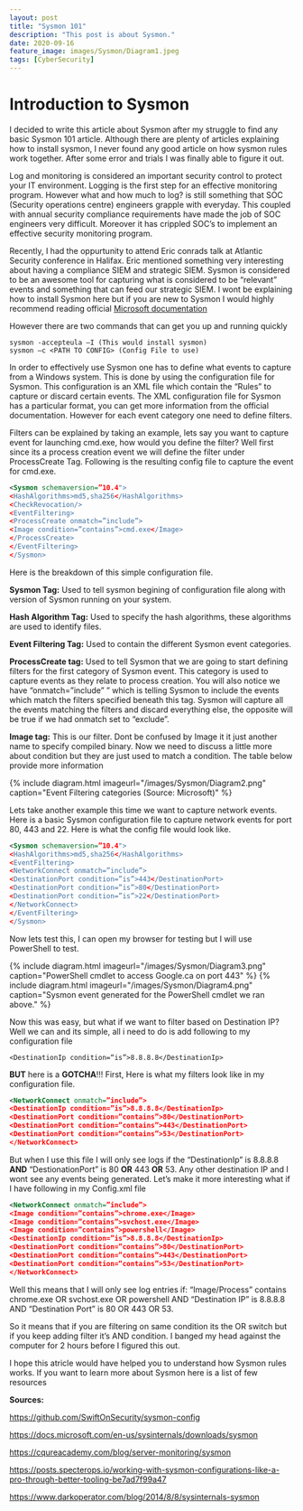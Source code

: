 ```yaml
---
layout: post
title: "Sysmon 101"
description: "This post is about Sysmon."
date: 2020-09-16
feature_image: images/Sysmon/Diagram1.jpeg 
tags: [CyberSecurity]
---
```


# Introduction to Sysmon

I decided to write this article about Sysmon after my struggle to find any basic Sysmon 101 article. 
Although there are plenty of articles explaining how to install sysmon, I never found any good article on how sysmon rules 
work together. After some error and trials I was finally able to figure it out.
<!--more-->

Log and monitoring is considered an important security control to protect your IT environment. Logging is the first step for
an effective monitoring program. However what and how much to log? is still something that SOC (Security operations centre)
engineers grapple with everyday. This coupled with annual security compliance requirements have made the job of SOC engineers 
very difficult. Moreover it has crippled SOC’s to implement an effective security monitoring program.

Recently, I had the oppurtunity to attend Eric conrads talk at Atlantic Security conference in Halifax. 
Eric mentioned something very interesting about having a compliance SIEM and strategic SIEM. Sysmon is considered to be an 
awesome tool for capturing what is considered to be “relevant” events and something that can feed our strategic SIEM.
I wont be explaining how to install Sysmon here but if you are new to Sysmon I would highly recommend reading official 
[Microsoft documentation](https://docs.microsoft.com/en-us/sysinternals/downloads/sysmon)

However there are two commands that can get you up and running quickly
```
sysmon -accepteula –I (This would install sysmon)
sysmon –c <PATH TO CONFIG> (Config File to use)
```
In order to effectively use Sysmon one has to define what events to capture from a Windows system. This is done by using the configuration file for Sysmon. This configuration is an XML file which contain the “Rules” to capture or discard certain events. The XML configuration file for Sysmon has a particular format, you can get more information from the official documentation. However for each event category one need to define filters.

Filters can be explained by taking an example, lets say you want to capture event for launching cmd.exe, how would you define the filter? Well first since its a process creation event we will define the filter under ProcessCreate Tag. Following is the resulting config file to capture the event for cmd.exe.

```xml
<Sysmon schemaversion=”10.4">
<HashAlgorithms>md5,sha256</HashAlgorithms>
<CheckRevocation/>
<EventFiltering>
<ProcessCreate onmatch=”include”>
<Image condition=”contains”>cmd.exe</Image>
</ProcessCreate>
</EventFiltering>
</Sysmon>
```
Here is the breakdown of this simple configuration file.

**Sysmon Tag:** Used to tell sysmon begining of configuration file along with version of Sysmon running on your system.

**Hash Algorithm Tag:** Used to specify the hash algorithms, these algorithms are used to identify files.

**Event Filtering Tag:** Used to contain the different Sysmon event categories.

**ProcessCreate tag:** Used to tell Sysmon that we are going to start defining filters for the first category of Sysmon event. This category is used to capture events as they relate to process creation. You will also notice we have “onmatch=”include” ” which is telling Sysmon to include the events which match the filters specified beneath this tag. Sysmon will capture all the events matching the filters and discard everything else, the opposite will be true if we had onmatch set to “exclude”.

**Image tag:** This is our filter. Dont be confused by Image it it just another name to specify compiled binary.
Now we need to discuss a little more about condition but they are just used to match a condition. The table below provide more information

{% include diagram.html imageurl="/images/Sysmon/Diagram2.png" caption="Event Filtering categories (Source: Microsoft)" %}

Lets take another example this time we want to capture network events. Here is a basic Sysmon configuration file to capture network events for port 80, 443 and 22. Here is what the config file would look like.
```xml
<Sysmon schemaversion=”10.4">
<HashAlgorithms>md5,sha256</HashAlgorithms>
<EventFiltering>
<NetworkConnect onmatch=”include”>
<DestinationPort condition=”is”>443</DestinationPort>
<DestinationPort condition=”is”>80</DestinationPort>
<DestinationPort condition=”is”>22</DestinationPort>
</NetworkConnect>
</EventFiltering>
</Sysmon>
```
Now lets test this, I can open my browser for testing but I will use PowerShell to test.

{% include diagram.html imageurl="/images/Sysmon/Diagram3.png" caption="PowerShell cmdlet to access Google.ca on port 443" %}
{% include diagram.html imageurl="/images/Sysmon/Diagram4.png" caption="Sysmon event generated for the PowerShell cmdlet we ran above." %}

Now this was easy, but what if we want to filter based on Destination IP? Well we can and its simple, all i need to do is add following to my configuration file

```
<DestinationIp condition=“is”>8.8.8.8</DestinationIp>
```
**BUT** here is a **GOTCHA**!!!
First, Here is what my filters look like in my configuration file.
```xml
<NetworkConnect onmatch=”include”>
<DestinationIp condition=”is”>8.8.8.8</DestinationIp>
<DestinationPort condition=”contains”>80</DestinationPort>
<DestinationPort condition=”contains”>443</DestinationPort>
<DestinationPort condition=“contains”>53</DestinationPort>
</NetworkConnect>
```
But when I use this file I will only see logs if the “DestinationIp” is 8.8.8.8 **AND** “DestionationPort” is 80 **OR** 443 **OR** 53. Any other destination IP and I wont see any events being generated.
Let’s make it more interesting what if I have following in my Config.xml file

```xml
<NetworkConnect onmatch=”include”>
<Image condition=”contains”>chrome.exe</Image>
<Image condition=”contains”>svchost.exe</Image>
<Image condition=”contains”>powershell</Image>
<DestinationIp condition=”is”>8.8.8.8</DestinationIp>
<DestinationPort condition=”contains”>80</DestinationPort>
<DestinationPort condition=”contains”>443</DestinationPort>
<DestinationPort condition=“contains”>53</DestinationPort>
</NetworkConnect>
```
Well this means that I will only see log entries if:
“Image/Process” contains chrome.exe OR svchost.exe OR powershell AND “Destination IP” is 8.8.8.8 AND “Destination Port” is 80 OR 443 OR 53.

So it means that if you are filtering on same condition its the OR switch but if you keep adding filter it’s AND condition. I banged my head against the computer for 2 hours before I figured this out.

I hope this atricle would have helped you to understand how Sysmon rules works. If you want to learn more about Sysmon here is a list of few resources

**Sources:**

https://github.com/SwiftOnSecurity/sysmon-config

https://docs.microsoft.com/en-us/sysinternals/downloads/sysmon

https://cqureacademy.com/blog/server-monitoring/sysmon

https://posts.specterops.io/working-with-sysmon-configurations-like-a-pro-through-better-tooling-be7ad7f99a47

https://www.darkoperator.com/blog/2014/8/8/sysinternals-sysmon
